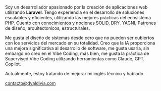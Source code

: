 Soy un desarrollador apasionado por la creación de aplicaciones web utilizando **Laravel**. Tengo experiencia en el desarrollo de soluciones escalables y eficientes, utilizando las mejores prácticas del ecosistema PHP.
Cuento con conocimientos y nociones SOLID, DRY, YAGNI, Patrones de diseño, arquitectonicos, estructurales.

Me gusta el diseño de sistemas desde cero que no pueden ser cubiertos con los servicios del mercado en su totalidad. Creo que la IA proporciona una mejora significativa al desarrollo de software, me gusta usarla, sin embargo no creo en el Vibe Coding, más bien, me gusta la práctica de Supervised Vibe Coding utilizando herramientas como Claude, GPT, Copilot.

Actualmente, estoy tratando de mejorar mi inglés técnico y hablado.

contacto@dvaldivia.com
